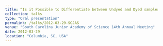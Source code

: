 ```yaml
---
title: “Is it Possible to Differentiate between Undyed and Dyed samples of Cotton, Nylon, and Polyester using ATR-FTIR and Multivariate Statistical Analysis?”
collection: talks
type: "Oral presentation"
permalink: /talks/2012-03-29-SCJAS
venue: "South Carolina Junior Academy of Science 14th Annual Meeting"
date: 2012-03-29
location: "Columbia, SC, USA"
---
```

